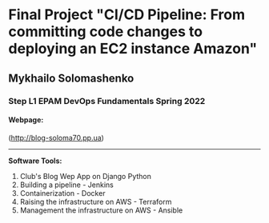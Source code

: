 # Final Project "CI/CD Pipeline: From committing code changes to deploying an EC2 instance Amazon" 
## Mykhailo Solomashenko
### Step L1  EPAM DevOps Fundamentals Spring 2022
  
#### Webpage: 
(http://blog-soloma70.pp.ua)
  
---  
**Software Tools:**
1. Club's Blog Wep App on Django Python
2. Building a pipeline - Jenkins
3. Containerization - Docker
4. Raising the infrastructure on AWS - Terraform
5. Management the infrastructure on AWS - Ansible
